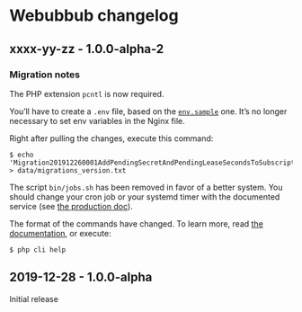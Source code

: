 # Webubbub changelog

## xxxx-yy-zz - 1.0.0-alpha-2

### Migration notes

The PHP extension `pcntl` is now required.

You’ll have to create a `.env` file, based on the [`env.sample`](/env.sample) one.
It’s no longer necessary to set env variables in the Nginx file.

Right after pulling the changes, execute this command:

```console
$ echo 'Migration201912260001AddPendingSecretAndPendingLeaseSecondsToSubscription' > data/migrations_version.txt
```

The script `bin/jobs.sh` has been removed in favor of a better system.
You should change your cron job or your systemd timer with the documented service (see [the production doc](/docs/production-install.md)).

The format of the commands have changed.
To learn more, read [the documentation](/docs/cli.md), or execute:

```console
$ php cli help
```

## 2019-12-28 - 1.0.0-alpha

Initial release

